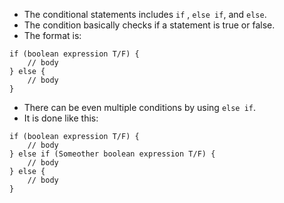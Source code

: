 - The conditional statements includes `if` , `else if`, and `else`.
- The condition basically checks if a statement is true or false.
- The format is:
```
if (boolean expression T/F) {
	// body
} else {
	// body
}
```

- There can be even multiple conditions by using `else if`.
- It is done like this:
```
if (boolean expression T/F) {
	// body
} else if (Someother boolean expression T/F) {
	// body
} else {
	// body
}
```
